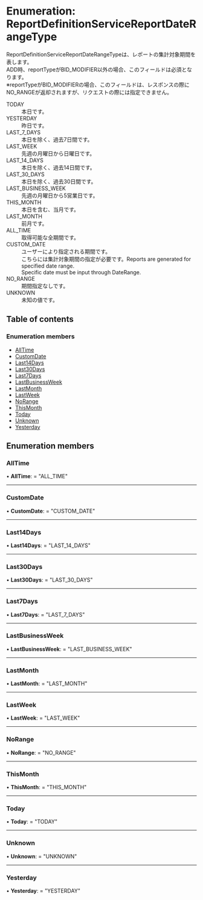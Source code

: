 # Enumeration: ReportDefinitionServiceReportDateRangeType


<div lang=\"ja\">ReportDefinitionServiceReportDateRangeTypeは、レポートの集計対象期間を表します。<br> ADD時、reportTypeがBID_MODIFIER以外の場合、このフィールドは必須となります。<br> ※reportTypeがBID_MODIFIERの場合、このフィールドは、レスポンスの際にNO_RANGEが返却されますが、リクエストの際には指定できません。</div>  <dl class=term>   <dt class=\"term__item\">TODAY</dt>   <dd class=\"term__desc\"><span lang=\"ja\">本日です。</span></dd>   <dt class=\"term__item\">YESTERDAY</dt>   <dd class=\"term__desc\"><span lang=\"ja\">昨日です。</span></dd>   <dt class=\"term__item\">LAST_7_DAYS</dt>   <dd class=\"term__desc\"><span lang=\"ja\">本日を除く、過去7日間です。</span></dd>   <dt class=\"term__item\">LAST_WEEK</dt>   <dd class=\"term__desc\"><span lang=\"ja\">先週の月曜日から日曜日です。</span></dd>   <dt class=\"term__item\">LAST_14_DAYS</dt>   <dd class=\"term__desc\"><span lang=\"ja\">本日を除く、過去14日間です。</span></dd>   <dt class=\"term__item\">LAST_30_DAYS</dt>   <dd class=\"term__desc\"><span lang=\"ja\">本日を除く、過去30日間です。</span></dd>   <dt class=\"term__item\">LAST_BUSINESS_WEEK</dt>   <dd class=\"term__desc\"><span lang=\"ja\">先週の月曜日から5営業日です。</span></dd>   <dt class=\"term__item\">THIS_MONTH</dt>   <dd class=\"term__desc\"><span lang=\"ja\">本日を含む、当月です。</span></dd>   <dt class=\"term__item\">LAST_MONTH</dt>   <dd class=\"term__desc\"><span lang=\"ja\">前月です。</span></dd>   <dt class=\"term__item\">ALL_TIME</dt>   <dd class=\"term__desc\"><span lang=\"ja\">取得可能な全期間です。</span></dd>   <dt class=\"term__item\">CUSTOM_DATE</dt>   <dd class=\"term__desc\"><span lang=\"ja\">ユーザーにより指定される期間です。<br>こちらには集計対象期間の指定が必要です。</span><span lang=\"en\">Reports are generated for specified date range.<br>Specific date must be input through DateRange.</span></dd>   <dt class=\"term__item\">NO_RANGE</dt>   <dd class=\"term__desc\"><span lang=\"ja\">期間指定なしです。</span></dd>   <dt class=\"term__item\">UNKNOWN</dt>   <dd class=\"term__desc\"><span lang=\"ja\">未知の値です。</span></dd> </dl>

## Table of contents

### Enumeration members

- [AllTime](reportdefinitionservicereportdaterangetype.md#alltime)
- [CustomDate](reportdefinitionservicereportdaterangetype.md#customdate)
- [Last14Days](reportdefinitionservicereportdaterangetype.md#last14days)
- [Last30Days](reportdefinitionservicereportdaterangetype.md#last30days)
- [Last7Days](reportdefinitionservicereportdaterangetype.md#last7days)
- [LastBusinessWeek](reportdefinitionservicereportdaterangetype.md#lastbusinessweek)
- [LastMonth](reportdefinitionservicereportdaterangetype.md#lastmonth)
- [LastWeek](reportdefinitionservicereportdaterangetype.md#lastweek)
- [NoRange](reportdefinitionservicereportdaterangetype.md#norange)
- [ThisMonth](reportdefinitionservicereportdaterangetype.md#thismonth)
- [Today](reportdefinitionservicereportdaterangetype.md#today)
- [Unknown](reportdefinitionservicereportdaterangetype.md#unknown)
- [Yesterday](reportdefinitionservicereportdaterangetype.md#yesterday)

## Enumeration members

### AllTime

• **AllTime**: = "ALL\_TIME"

___

### CustomDate

• **CustomDate**: = "CUSTOM\_DATE"

___

### Last14Days

• **Last14Days**: = "LAST\_14\_DAYS"

___

### Last30Days

• **Last30Days**: = "LAST\_30\_DAYS"

___

### Last7Days

• **Last7Days**: = "LAST\_7\_DAYS"

___

### LastBusinessWeek

• **LastBusinessWeek**: = "LAST\_BUSINESS\_WEEK"

___

### LastMonth

• **LastMonth**: = "LAST\_MONTH"

___

### LastWeek

• **LastWeek**: = "LAST\_WEEK"

___

### NoRange

• **NoRange**: = "NO\_RANGE"

___

### ThisMonth

• **ThisMonth**: = "THIS\_MONTH"

___

### Today

• **Today**: = "TODAY"

___

### Unknown

• **Unknown**: = "UNKNOWN"

___

### Yesterday

• **Yesterday**: = "YESTERDAY"
